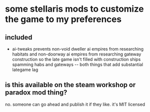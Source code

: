 # some stellaris mods to customize the game to my preferences

## included

* ai-tweaks
  prevents non-void dweller ai empires from researching habitats and
  non-doorway ai empires from researching gateway construction so the late game
  isn't filled with construction ships spamming habs and gateways -- both things
  that add substantial lategame lag

## is this available on the steam workshop or paradox mod thing?

no. someone can go ahead and publish it if they like. it's MIT licensed

